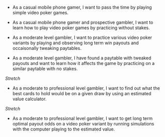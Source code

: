 * As a casual mobile phone gamer, I want to pass the time by playing simple video poker games.

* As a casual mobile phone gamer and prospective gambler, I want to learn how to play video poker games by practicing without stakes.

* As a moderate level gambler, I want to practice various video poker variants by playing and observing long term win payouts and occaisonally tweaking paytables.

* As a moderate level gambler, I have found a paytable with tweaked payouts and want to learn how it affects the game by practicing on a similar paytable with no stakes.

*Stretch*
* As a moderate to professional level gambler, I want to find out what the best cards to hold would be on a given draw by using an estimated value calculator.

*Stretch*
* As a moderate to professional level gambler, I want to get long term optimal payout odds on a video poker variant by running simulations with the computer playing to the estimated value. 
